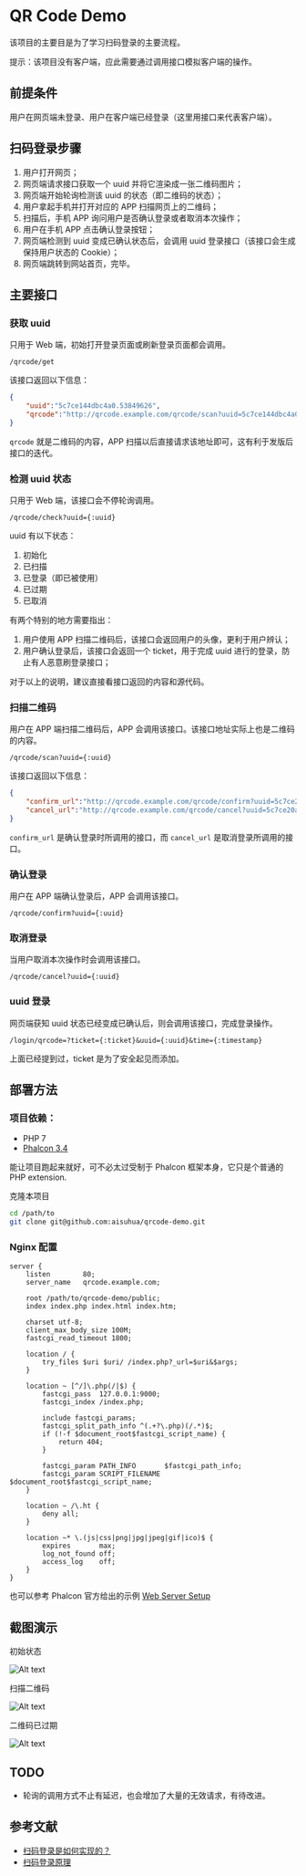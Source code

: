 # QR Code Demo

该项目的主要目是为了学习扫码登录的主要流程。

提示：该项目没有客户端，应此需要通过调用接口模拟客户端的操作。

## 前提条件

用户在网页端未登录、用户在客户端已经登录（这里用接口来代表客户端）。

## 扫码登录步骤

1. 用户打开网页；
2. 网页端请求接口获取一个 uuid 并将它渲染成一张二维码图片；
3. 网页端开始轮询检测该 uuid 的状态（即二维码的状态）；
3. 用户拿起手机并打开对应的 APP 扫描网页上的二维码；
4. 扫描后，手机 APP 询问用户是否确认登录或者取消本次操作；
5. 用户在手机 APP 点击确认登录按钮；
6. 网页端检测到 uuid 变成已确认状态后，会调用 uuid 登录接口（该接口会生成保持用户状态的 Cookie）；
7. 网页端跳转到网站首页，完毕。

## 主要接口

### 获取 uuid

只用于 Web 端，初始打开登录页面或刷新登录页面都会调用。

```
/qrcode/get
```

该接口返回以下信息：

```json
{
    "uuid":"5c7ce144dbc4a0.53849626",
    "qrcode":"http://qrcode.example.com/qrcode/scan?uuid=5c7ce144dbc4a0.53849626"
}
```

`qrcode` 就是二维码的内容，APP 扫描以后直接请求该地址即可，这有利于发版后接口的迭代。

### 检测 uuid 状态

只用于 Web 端，该接口会不停轮询调用。

```
/qrcode/check?uuid={:uuid}
```

uuid 有以下状态：

1. 初始化
2. 已扫描
3. 已登录（即已被使用）
4. 已过期
5. 已取消

有两个特别的地方需要指出：

1. 用户使用 APP 扫描二维码后，该接口会返回用户的头像，更利于用户辨认；
2. 用户确认登录后，该接口会返回一个 ticket，用于完成 uuid 进行的登录，防止有人恶意刷登录接口；
 
对于以上的说明，建议直接看接口返回的内容和源代码。

### 扫描二维码

用户在 APP 端扫描二维码后，APP 会调用该接口。该接口地址实际上也是二维码的内容。

```
/qrcode/scan?uuid={:uuid}
```

该接口返回以下信息：

```json
{
    "confirm_url":"http://qrcode.example.com/qrcode/confirm?uuid=5c7ce20ae619a1.18514665",
    "cancel_url":"http://qrcode.example.com/qrcode/cancel?uuid=5c7ce20ae619a1.18514665"
}
```

`confirm_url` 是确认登录时所调用的接口，而 `cancel_url` 是取消登录所调用的接口。

### 确认登录

用户在 APP 端确认登录后，APP 会调用该接口。

```
/qrcode/confirm?uuid={:uuid}
```

### 取消登录

当用户取消本次操作时会调用该接口。

```
/qrcode/cancel?uuid={:uuid}
```

### uuid 登录

网页端获知 uuid 状态已经变成已确认后，则会调用该接口，完成登录操作。

```
/login/qrcode=?ticket={:ticket}&uuid={:uuid}&time={:timestamp}
```

上面已经提到过，ticket 是为了安全起见而添加。

## 部署方法

### 项目依赖：

- PHP 7
- [Phalcon 3.4](https://phalconphp.com)

能让项目跑起来就好，可不必太过受制于 Phalcon 框架本身，它只是个普通的 PHP extension.

克隆本项目

```sh
cd /path/to
git clone git@github.com:aisuhua/qrcode-demo.git
```

### Nginx 配置

```nginx
server {
    listen        80;
    server_name   qrcode.example.com;

    root /path/to/qrcode-demo/public;
    index index.php index.html index.htm;

    charset utf-8;
    client_max_body_size 100M;
    fastcgi_read_timeout 1800;

    location / {
        try_files $uri $uri/ /index.php?_url=$uri&$args;
    }

    location ~ [^/]\.php(/|$) {
        fastcgi_pass  127.0.0.1:9000;
        fastcgi_index /index.php;

        include fastcgi_params;
        fastcgi_split_path_info ^(.+?\.php)(/.*)$;
        if (!-f $document_root$fastcgi_script_name) {
            return 404;
        }
        
        fastcgi_param PATH_INFO       $fastcgi_path_info;
        fastcgi_param SCRIPT_FILENAME $document_root$fastcgi_script_name;
    }

    location ~ /\.ht {
        deny all;
    }

    location ~* \.(js|css|png|jpg|jpeg|gif|ico)$ {
        expires       max;
        log_not_found off;
        access_log    off;
    }
}
```

也可以参考 Phalcon 官方给出的示例 [Web Server Setup](https://docs.phalconphp.com/3.4/en/webserver-setup)

## 截图演示

初始状态

![Alt text](public/img/1.png)

扫描二维码

![Alt text](public/img/2.png)

二维码已过期

![Alt text](public/img/3.png)

## TODO

- 轮询的调用方式不止有延迟，也会增加了大量的无效请求，有待改进。

## 参考文献

- [扫码登录是如何实现的？](https://www.jianshu.com/p/7f072ac61763)
- [扫码登录原理](https://zhuanlan.zhihu.com/p/22032787)


















